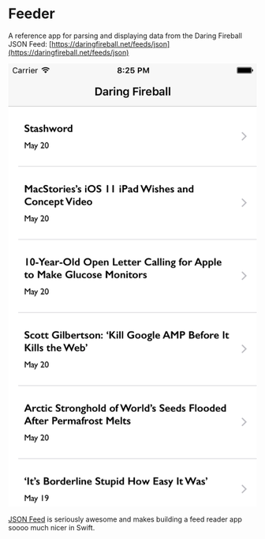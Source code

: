 # Feeder
A reference app for parsing and displaying data from the Daring Fireball JSON Feed: [https://daringfireball.net/feeds/json](https://daringfireball.net/feeds/json)

![](Feeder.png)

[JSON Feed](https://jsonfeed.org) is seriously awesome and makes building a feed reader app soooo much nicer in Swift.
